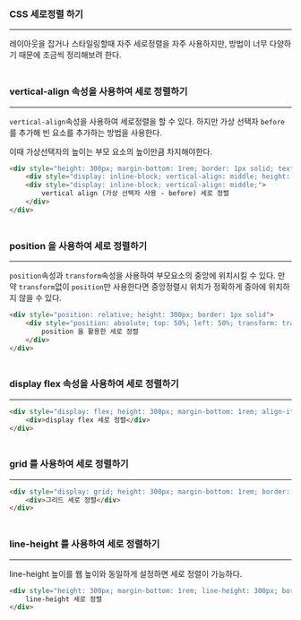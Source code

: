 ### CSS 세로정렬 하기

---

레이아웃을 잡거나 스타일링할때 자주 세로정렬을 자주 사용하지만, 방법이 너무 다양하기 때문에 조금씩 정리해보려 한다.


### <br>vertical-align 속성을 사용하여 세로 정렬하기

---
`vertical-align`속성을 사용하여 세로정렬을 할 수 있다. 하지만 가상 선택자 `before`를 추가해 빈 요소를 추가하는 방법을 사용한다.

이때 가상선택자의 높이는 부모 요소의 높이만큼 차지해야한다.

```html
<div style="height: 300px; margin-bottom: 1rem; border: 1px solid; text-align: center; position: relative;">
    <div style="display: inline-block; vertical-align: middle; height: 100%; width: 0; content: '';"></div>
    <div style="display: inline-block; vertical-align: middle;">
        vertical align (가상 선택자 사용 - before) 세로 정렬
    </div>
</div>
```

### <br>position 을 사용하여 세로 정렬하기

---
`position`속성과 `transform`속성을 사용하여 부모요소의 중앙에 위치시킬 수 있다.
만약 `transform`없이 `position`만 사용한다면 중앙정렬시 위치가 정확하게 중아에 위치하지 않을 수 있다.

```html
<div style="position: relative; height: 300px; border: 1px solid">
    <div style="position: absolute; top: 50%; left: 50%; transform: translate(-50%, -50%)">
        position 을 활용한 세로 정렬
    </div>
</div>
```

### <br>display flex 속성을 사용하여 세로 정렬하기

---
```html
<div style="display: flex; height: 300px; margin-bottom: 1rem; align-items: center; border: 1px solid">
    <div>display flex 세로 정렬</div>
</div>
```

### <br>grid 를 사용하여 세로 정렬하기

---
```html
<div style="display: grid; height: 300px; margin-bottom: 1rem; border: 1px solid; align-items: center; justify-content: center">
    <div>그리드 세로 정렬</div>
</div>
```

### <br>line-height 를 사용하여 세로 정렬하기

---
line-height 높이를 웹 높이와 동일하게 설정하면 세로 정렬이 가능하다.

```html
<div style="height: 300px; margin-bottom: 1rem; line-height: 300px; border: 1px solid; text-align: center">
    line-height 세로 정렬
</div>
```